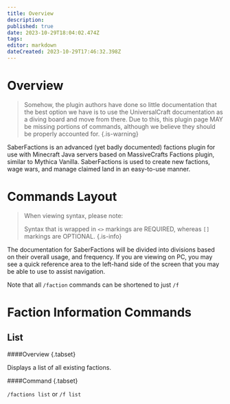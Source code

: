 ```yaml
---
title: Overview
description: 
published: true
date: 2023-10-29T18:04:02.474Z
tags: 
editor: markdown
dateCreated: 2023-10-29T17:46:32.398Z
---
```


# Overview
> Somehow, the plugin authors have done so little documentation that the best option we have is to use the UniversalCraft documentation as a diving board and move from there. Due to this, this plugin page MAY be missing portions of commands, although we believe they should be properly accounted for.
{.is-warning}

SaberFactions is an advanced (yet badly documented) factions plugin for use with Minecraft Java servers based on MassiveCrafts Factions plugin, similar to Mythica Vanilla. SaberFactions is used to create new factions, wage wars, and manage claimed land in an easy-to-use manner.

# Commands Layout
> When viewing syntax, please note:
> 
> Syntax that is wrapped in `<>` markings are REQUIRED, whereas `[]` markings are OPTIONAL.
{.is-info}

The documentation for SaberFactions will be divided into divisions based on their overall usage, and frequency. If you are viewing on PC, you may see a quick reference area to the left-hand side of the screen that you may be able to use to assist navigation.

Note that all `/faction` commands can be shortened to just `/f`

# Faction Information Commands
## List
####Overview {.tabset}

Displays a list of all existing factions.

####Command {.tabset}

`/factions list` or `/f list`
